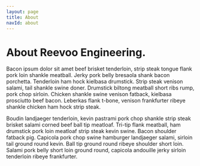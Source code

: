 ```yaml
---
layout: page
title: About
navId: about
---
```


# About Reevoo Engineering.

Bacon ipsum dolor sit amet beef brisket tenderloin, strip steak tongue flank pork loin shankle meatball. Jerky pork belly bresaola shank bacon porchetta. Tenderloin ham hock kielbasa drumstick. Strip steak venison salami, tail shankle swine doner. Drumstick biltong meatball short ribs rump, pork chop sirloin. Chicken shankle swine venison fatback, kielbasa prosciutto beef bacon. Leberkas flank t-bone, venison frankfurter ribeye shankle chicken ham hock strip steak.

Boudin landjaeger tenderloin, kevin pastrami pork chop shankle strip steak brisket salami corned beef ball tip meatloaf. Tri-tip flank meatball, ham drumstick pork loin meatloaf strip steak kevin swine. Bacon shoulder fatback pig. Capicola pork chop swine hamburger landjaeger salami, sirloin tail ground round kevin. Ball tip ground round ribeye shoulder short loin. Salami pork belly short loin ground round, capicola andouille jerky sirloin tenderloin ribeye frankfurter.
